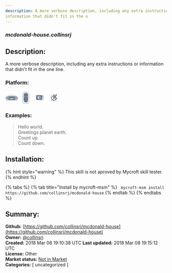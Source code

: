 ```yaml
---
description: A more verbose description, including any extra instructions or
information that didn't fit in the o
---
```


### _mcdonald-house.collinsrj_  
## Description:  
A more verbose description, including any extra instructions or
information that didn't fit in the one line.  
  
### Platform:  
 ![Mark I](../.gitbook/assets/mark-1-icon.png)  ![Mark II](../.gitbook/assets/mark-2-icon.png)  ![Picroft](../.gitbook/assets/picroft-icon.png)  ![plasmoid](../.gitbook/assets/kde.png)   
### Examples:  
> Hello world.  
> Greetings planet earth.  
> Count up.  
> Count down.  
  
## Installation:  
{% hint style="warning" %}
This skill is not aproved by Mycroft skill tester.
{% endhint %}
    
{% tabs %}
{% tab title="Install by mycroft-msm" %}
``` mycroft-msm install https://github.com/collinsrj/mcdonald-house```
{% endtab %}
  {% endtabs %}
    
## Summary:  
**Github:** [https://github.com/collinsrj/mcdonald-house](https://github.com/collinsrj/mcdonald-house)  
**Owner:** [@collinsrj](https://github.com/collinsrj)  
**Created:** 2018 Mar 08 19:10:38 UTC  **Last updated:** 2018 Mar 08 19:15:12 UTC  
**License:** Other  
**Market status:** [Not in Market](https://market.mycroft.ai/skill/)  
**Categories:** [ uncategorized ]   
